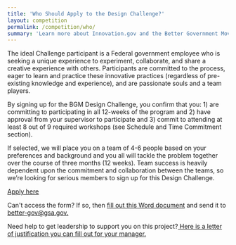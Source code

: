 ```yaml
---
title: 'Who Should Apply to the Design Challenge?'
layout: competition
permalink: /competition/who/
summary: 'Learn more about Innovation.gov and the Better Government Movement'
---
```


The ideal Challenge participant is a Federal government employee who is seeking a unique experience to experiment, collaborate, and share a creative experience with others. Participants are committed to the process, eager to learn and practice these innovative practices (regardless of pre-existing knowledge and experience), and are passionate souls and a team players.

By signing up for the BGM Design Challenge, you confirm that you: 1) are committing to participating in all 12-weeks of the program and 2) have approval from your supervisor to participate and 3) commit to attending at least 8 out of 9 required workshops (see Schedule and Time Commitment section).

If selected, we will place you on a team of 4-6 people based on your preferences and background and you all will tackle the problem together over the course of three months (12 weeks). Team success is heavily dependent upon the commitment and collaboration between the teams, so we’re looking for serious members to sign up for this Design Challenge.

<a class="usa-button" href="https://goo.gl/forms/Q5CvOTsLLiH4H2oy2">Apply here</a>

<p>Can't access the form? If so, then <a href="https://github.com/GSA/innovation.gov/blob/demo/program-ops/Better%20Government%20Design%20Challenge%20-%20Word%20Application.docx?raw=true">fill out this Word document</a> and send it to <a href="mailto:better-gov@gsa.gov">better-gov@gsa.gov.</a>
</p>

<p>Need help to get leadership to support you on this project?<a href="https://github.com/GSA/innovation.gov/blob/demo/program-ops/Ambassadors%20Program/Meta-Challenge/BGM%20Ambassadors%20Challenges%20Justification%20Letter%20(1).docx?raw=true"> Here is a letter of justification you can fill out for your manager.</a>
</p>
